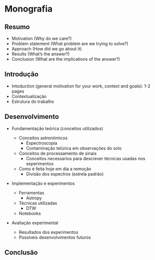 # Monografia

## Resumo
- Motivation (Why do we care?)
- Problem statement (What problem are we trying to solve?)
- Approach (How did we go about it)
- Results (What’s the answer?)
- Conclusion (What are the implications of the answer?)

## Introdução

- Intoduction (general motivation for your work, context and goals): 1-2 pages
- Contextualização
- Estrutura do trabalho

## Desenvolvimento

- Fundamentação teórica (conceitos utilizados)
    - Conceitos astronômicos
        - Espectroscopia
        - Contaminação telúrica em observações do solo
    - Conceitos de processamento de sinais
        - Conceitos necessarios para descrever técnicas usadas nos experimentos
    - Como é feita hoje em dia a remoção
        - Divisão dos espectros (estrela padrão)

- Implementação e experimentos
    - Ferramentas
        - Astropy
    - Técnicas utilizadas
        - DTW
    - Notebooks

- Avaliação experimental
    - Resultados dos experimentos
    - Possíveis desenvolvimentos futuros



## Conclusão





